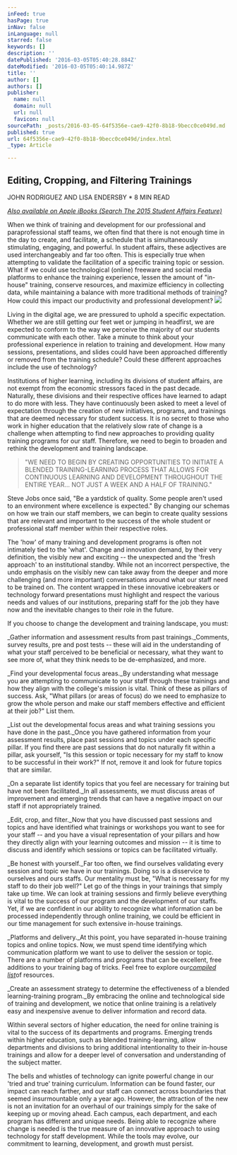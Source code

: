 ```yaml
---
inFeed: true
hasPage: true
inNav: false
inLanguage: null
starred: false
keywords: []
description: ''
datePublished: '2016-03-05T05:40:28.884Z'
dateModified: '2016-03-05T05:40:14.987Z'
title: ''
author: []
authors: []
publisher:
  name: null
  domain: null
  url: null
  favicon: null
sourcePath: _posts/2016-03-05-64f5356e-cae9-42f0-8b18-9becc0ce049d.md
published: true
url: 64f5356e-cae9-42f0-8b18-9becc0ce049d/index.html
_type: Article

---
```

## Editing, Cropping, and Filtering Trainings

JOHN RODRIGUEZ AND LISA ENDERSBY        \* 8 MIN READ

_[Also available on Apple iBooks (Search The 2015 Student Affairs Feature)][0]_

When we think of training and development for our professional and paraprofessional staff teams, we often find that there is not enough time in the day to create, and facilitate, a schedule that is simultaneously stimulating, engaging, and powerful. In student affairs, these adjectives are used interchangeably and far too often. This is especially true when attempting to validate the facilitation of a specific training topic or session. What if we could use technological (online) freeware and social media platforms to enhance the training experience, lessen the amount of "in-house" training, conserve resources, and maximize efficiency in collecting data, while maintaining a balance with more traditional methods of training? How could this impact our productivity and professional development?
![](https://the-grid-user-content.s3-us-west-2.amazonaws.com/2bad5d3b-1f91-4689-aba0-91e8a4f811cf.jpg)

Living in the digital age, we are pressured to uphold a specific expectation. Whether we are still getting our feet wet or jumping in headfirst, we are expected to conform to the way we perceive the majority of our students communicate with each other. Take a minute to think about your professional experience in relation to training and development. How many sessions, presentations, and slides could have been approached differently or removed from the training schedule? Could these different approaches include the use of technology?

Institutions of higher learning, including its divisions of student affairs, are not exempt from the economic stressors faced in the past decade. Naturally, these divisions and their respective offices have learned to adapt to do more with less. They have continuously been asked to meet a level of expectation through the creation of new initiatives, programs, and trainings that are deemed necessary for student success. It is no secret to those who work in higher education that the relatively slow rate of change is a challenge when attempting to find new approaches to providing quality training programs for our staff. Therefore, we need to begin to broaden and rethink the development and training landscape.

> "WE NEED TO BEGIN BY CREATING OPPORTUNITIES TO INITIATE A BLENDED TRAINING-LEARNING PROCESS THAT ALLOWS FOR CONTINUOUS LEARNING AND DEVELOPMENT THROUGHOUT THE ENTIRE YEAR... NOT JUST A WEEK AND A HALF OF TRAINING."

Steve Jobs once said, "Be a yardstick of quality. Some people aren't used to an environment where excellence is expected." By changing our schemas on how we train our staff members, we can begin to create quality sessions that are relevant and important to the success of the whole student or professional staff member within their respective roles.

The 'how' of many training and development programs is often not intimately tied to the 'what'. Change and innovation demand, by their very definition, the visibly new and exciting -- the unexpected and the 'fresh approach' to an institutional standby. While not an incorrect perspective, the undo emphasis on the visibly new can take away from the deeper and more challenging (and more important) conversations around what our staff need to be trained on. The content wrapped in these innovative icebreakers or technology forward presentations must highlight and respect the various needs and values of our institutions, preparing staff for the job they have now and the inevitable changes to their role in the future.

If you choose to change the development and training landscape, you must:

_Gather information and assessment results from past trainings._Comments, survey results, pre and post tests -- these will aid in the understanding of what your staff perceived to be beneficial or necessary, what they want to see more of, what they think needs to be de-emphasized, and more.

_Find your developmental focus areas._By understanding what message you are attempting to communicate to your staff through these trainings and how they align with the college's mission is vital. Think of these as pillars of success. Ask, "What pillars (or areas of focus) do we need to emphasize to grow the whole person and make our staff members effective and efficient at their job?" List them.

_List out the developmental focus areas and what training sessions you have done in the past._Once you have gathered information from your assessment results, place past sessions and topics under each specific pillar. If you find there are past sessions that do not naturally fit within a pillar, ask yourself, "Is this session or topic necessary for my staff to know to be successful in their work?" If not, remove it and look for future topics that are similar.

_On a separate list identify topics that you feel are necessary for training but have not been facilitated._In all assessments, we must discuss areas of improvement and emerging trends that can have a negative impact on our staff if not appropriately trained.

_Edit, crop, and filter._Now that you have discussed past sessions and topics and have identified what trainings or workshops you want to see for your staff -- and you have a visual representation of your pillars and how they directly align with your learning outcomes and mission -- it is time to discuss and identify which sessions or topics can be facilitated virtually.

_Be honest with yourself._Far too often, we find ourselves validating every session and topic we have in our trainings. Doing so is a disservice to ourselves and ours staffs. Our mentality must be, "What is necessary for my staff to do their job well?" Let go of the things in your trainings that simply take up time. We can look at training sessions and firmly believe everything is vital to the success of our program and the development of our staffs. Yet, if we are confident in our ability to recognize what information can be processed independently through online training, we could be efficient in our time management for such extensive in-house trainings.

_Platforms and delivery._At this point, you have separated in-house training topics and online topics. Now, we must spend time identifying which communication platform we want to use to deliver the session or topic. There are a number of platforms and programs that can be excellent, free additions to your training bag of tricks. Feel free to explore our[_compiled list_][1]of resources.

_Create an assessment strategy to determine the effectiveness of a blended learning-training program._By embracing the online and technological side of training and development, we notice that online training is a relatively easy and inexpensive avenue to deliver information and record data.

Within several sectors of higher education, the need for online training is vital to the success of its departments and programs. Emerging trends within higher education, such as blended training-learning, allow departments and divisions to bring additional intentionality to their in-house trainings and allow for a deeper level of conversation and understanding of the subject matter.

The bells and whistles of technology can ignite powerful change in our 'tried and true' training curriculum. Information can be found faster, our impact can reach farther, and our staff can connect across boundaries that seemed insurmountable only a year ago. However, the attraction of the new is not an invitation for an overhaul of our trainings simply for the sake of keeping up or moving ahead. Each campus, each department, and each program has different and unique needs. Being able to recognize where change is needed is the true measure of an innovative approach to using technology for staff development. While the tools may evolve, our commitment to learning, development, and growth must persist.

[0]: http://studentaffairsfeature.com/wp-content/uploads/2015/02/The-2015-Student-Affairs-Feature.pdf
[1]: https://docs.google.com/file/d/0Bweyf2jMAzeQVTVicU1MNlpLejg/edit "List of Resources for Student Affairs Training"